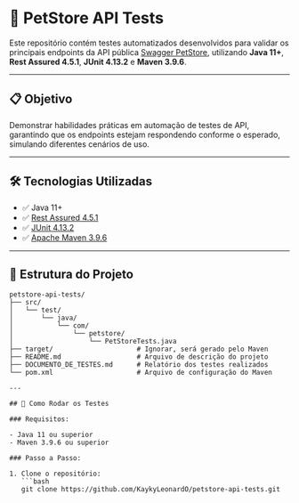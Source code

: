 # 🐾 PetStore API Tests

Este repositório contém testes automatizados desenvolvidos para validar os principais endpoints da API pública [Swagger PetStore](https://petstore.swagger.io/), utilizando **Java 11+**, **Rest Assured 4.5.1**, **JUnit 4.13.2** e **Maven 3.9.6**.

---

## 📋 Objetivo

Demonstrar habilidades práticas em automação de testes de API, garantindo que os endpoints estejam respondendo conforme o esperado, simulando diferentes cenários de uso.

---

## 🛠 Tecnologias Utilizadas

- ✅ Java 11+
- ✅ [Rest Assured 4.5.1](https://github.com/rest-assured/rest-assured)
- ✅ [JUnit 4.13.2](https://junit.org/junit4/)
- ✅ [Apache Maven 3.9.6](https://maven.apache.org/)

---

## 📁 Estrutura do Projeto

```plaintext
petstore-api-tests/
├── src/
│   └── test/
│       └── java/
│           └── com/
│               └── petstore/
│                   └── PetStoreTests.java
├── target/                     # Ignorar, será gerado pelo Maven
├── README.md                   # Arquivo de descrição do projeto
├── DOCUMENTO_DE_TESTES.md      # Relatório dos testes realizados
└── pom.xml                     # Arquivo de configuração do Maven

---

## 🚀 Como Rodar os Testes

### Requisitos:

- Java 11 ou superior
- Maven 3.9.6 ou superior

### Passo a Passo:

1. Clone o repositório:
   ```bash
   git clone https://github.com/KaykyLeonardO/petstore-api-tests.git
